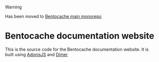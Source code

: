 > [!WARNING]  
> Has been moved to [Bentocache main monorepo](https://github.com/Julien-R44/bentocache)

# Bentocache documentation website

This is the source code for the Bentocache documentation website. It is built using [AdonisJS](https://adonisjs.com/) and [Dimer](https://github.com/dimerapp/docs-boilerplate)
